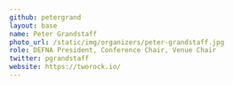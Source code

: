 ```yaml
---
github: petergrand
layout: base
name: Peter Grandstaff
photo_url: /static/img/organizers/peter-grandstaff.jpg
role: DEFNA President, Conference Chair, Venue Chair
twitter: pgrandstaff
website: https://tworock.io/
---
```

